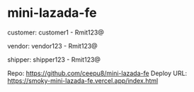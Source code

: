 # mini-lazada-fe
customer:
customer1 - Rmit123@

vendor:
vendor123 - Rmit123@

shipper:
shipper123 - Rmit123@

Repo: https://github.com/ceepu8/mini-lazada-fe
Deploy URL: https://smoky-mini-lazada-fe.vercel.app/index.html
